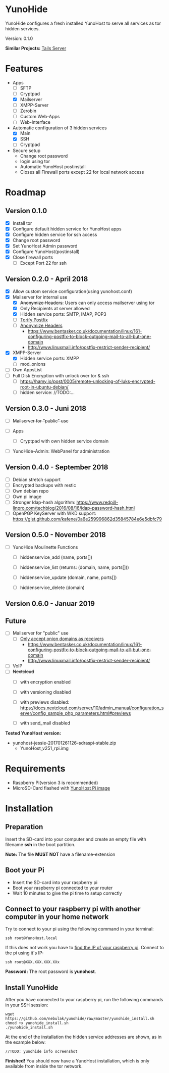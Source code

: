 # YunoHide

YunoHide configures a fresh installed YunoHost to serve all services as tor hidden services.

Version: 0.1.0

**Similar Projects:** [Tails Server](https://labs.riseup.net/code/issues/5688)

# Features
  * Apps
    * [ ] SFTP
    * [ ] Cryptpad
    * [x] Mailserver
    * [ ] XMPP-Server
    * [ ] Zerobin
    * [ ] Custom Web-Apps
    * [ ] Web-Interface
  * Automatic configuration of 3 hidden services
    * [x] Main
    * [x] SSH
    * [ ] Cryptpad
  * Secure setup
    * Change root password
    * login using tor
    * Automatic YunoHost postinstall
    * Closes all Firewall ports except 22 for local network access

# Roadmap
## Version 0.1.0
- [x] Install tor
- [x] Configure default hidden service for YunoHost apps
- [x] Configure hidden service for ssh access
- [x] Change root password
- [x] Set YunoHost Admin password
- [x] Configure YunoHost(postinstall)
- [x] Close firewall ports
  - [ ] Except Port 22 for ssh

## Version 0.2.0 - April 2018
- [x] Allow custom service configuration(using yunohost.conf)
- [x] Mailserver for internal use
  - [x] ~~Anonymize Headers~~: Users can only access mailserver using tor
  - [x] Only Recipients at server allowed
  - [x] Hidden service ports: SMTP, IMAP, POP3
  - [ ] [Torify Postfix](https://www.void.gr/kargig/blog/2014/05/10/smtp-over-hidden-services-with-postfix/)
  - [ ] [Anonymize Headers](https://www.void.gr/kargig/blog/2013/11/24/anonymize-headers-in-postfix/)
    * https://www.bentasker.co.uk/documentation/linux/161-configuring-postfix-to-block-outgoing-mail-to-all-but-one-domain
    * http://www.linuxmail.info/postfix-restrict-sender-recipient/
- [x] XMPP-Server
  - [x] Hidden service ports: XMPP
  - [ ] mod_onions
- [ ] Own AppsList
- [ ] Full Disk Encryption with unlock over tor & ssh
  - [ ] https://hamy.io/post/0005/remote-unlocking-of-luks-encrypted-root-in-ubuntu-debian/
  - [ ] hidden service: //TODO:...

## Version 0.3.0 - Juni 2018
- [ ] ~~Mailserver for "public" use~~
- [ ] Apps
  - [ ] Cryptpad with own hidden service domain
- [ ] YunoHide-Admin: WebPanel for administration
  


## Version 0.4.0 - September 2018
- [ ] Debian stretch support
- [ ] Encrypted backups with restic
- [ ] Own debian repo
- [ ] Own pi image
- [ ] Stronger ldap-hash algorithm: https://www.redpill-linpro.com/techblog/2016/08/16/ldap-password-hash.html
- [ ] OpenPGP KeyServer with WKD support: https://gist.github.com/kafene/0a6e259996862d35845784e6e5dbfc79

## Version 0.5.0 - November 2018
- [ ] YunoHide Moulinette Functions
  - [ ] hiddenservice_add (name, ports[])
  - [ ] hiddenservice_list (returns: (domain, name, ports[]))
  - [ ] hiddenservice_update (domain, name, ports[])
  - [ ] hiddenservice_delete (domain)


## Version 0.6.0 - Januar 2019


## Future
- [ ] Mailserver for "public" use
  - [ ] [Only accept onion domains as receivers](https://www.linuxquestions.org/questions/linux-server-73/how-to-reject-addresses-by-tld-in-postfix-678757/)
    * https://www.bentasker.co.uk/documentation/linux/161-configuring-postfix-to-block-outgoing-mail-to-all-but-one-domain
    * http://www.linuxmail.info/postfix-restrict-sender-recipient/
- [ ] VoIP
- [ ] ~~Nextcloud~~ 
  - [ ] with encryption enabled
  - [ ] with versioning disabled
  - [ ] with previews disabled: https://docs.nextcloud.com/server/10/admin_manual/configuration_server/config_sample_php_parameters.html#previews
  - [ ] with send_mail disabled


**Tested YunoHost version:**

  * yunohost-jessie-201701261126-sdraspi-stable.zip
    * YunoHost_v251_rpi.img

# Requirements

  * Raspberry Pi(version 3 is recommended)
  * MicroSD-Card flashed with [YunoHost Pi image](https://build.yunohost.org/yunohost-jessie-201701261126-sdraspi-stable.zip)

# Installation

## Preparation
Insert the SD-card into your computer and create an empty file with filename **ssh** in the boot partition.

**Note:** The file **MUST NOT** have a filename-extension

## Boot your Pi
  - Insert the SD-card into your raspberry pi
  - Boot your raspberry pi connected to your router
  - Wait 10 minutes to give the pi time to setup correctly

## Connect to your raspberry pi with another computer in your home network
Try to connect to your pi using the following command in your terminal:

    ssh root@YunoHost.local

If this does not work you have to [find the IP of your raspberry pi](https://yunohost.org/#/ssh).
Connect to the pi using it's IP:

    ssh root@XXX.XXX.XXX.XXx

**Password:** The root password is **yunohost**.

## Install YunoHide
After you have connected to your raspberry pi, run the following commands in your SSH session:

    wget https://github.com/nebulak/yunohide/raw/master/yunohide_install.sh
    chmod +x yunohide_install.sh
    ./yunohide_install.sh

At the end of the installation the hidden service addresses are shown, as in the example below:

    //TODO: yunohide info screenshot

**Finished!** You should now have a YunoHost installation, which is only available from inside the tor network.
